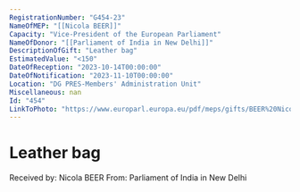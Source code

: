 ```yaml
---
RegistrationNumber: "G454-23"
NameOfMEP: "[[Nicola BEER]]"
Capacity: "Vice-President of the European Parliament"
NameOfDonor: "[[Parliament of India in New Delhi]]"
DescriptionOfGift: "Leather bag"
EstimatedValue: "<150"
DateOfReception: "2023-10-14T00:00:00"
DateOfNotification: "2023-11-10T00:00:00"
Location: "DG PRES-Members' Administration Unit"
Miscellaneous: nan
Id: "454"
LinkToPhoto: "https://www.europarl.europa.eu/pdf/meps/gifts/BEER%20Nicola_G454-23.jpg#"
---
```


# Leather bag

Received by: Nicola BEER
From: Parliament of India in New Delhi
